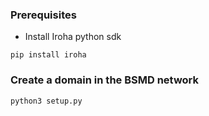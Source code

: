 ### Prerequisites

- Install Iroha python sdk
```
pip install iroha
```
### Create a domain in the BSMD network
```
python3 setup.py
```



